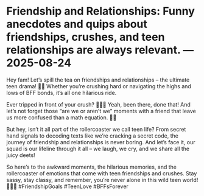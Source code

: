# Friendship and Relationships: Funny anecdotes and quips about friendships, crushes, and teen relationships are always relevant. — 2025-08-24

Hey fam! Let’s spill the tea on friendships and relationships – the ultimate teen drama! 🍵💔 Whether you’re crushing hard or navigating the highs and lows of BFF bonds, it’s all one hilarious ride. 

Ever tripped in front of your crush? 🤦🏽‍♀️ Yeah, been there, done that! And let’s not forget those “are we or aren’t we” moments with a friend that leave us more confused than a math equation. 🧮🤯

But hey, isn’t it all part of the rollercoaster we call teen life? From secret hand signals to decoding texts like we’re cracking a secret code, the journey of friendship and relationships is never boring. And let’s face it, our squad is our lifeline through it all – we laugh, we cry, and we share all the juicy deets!

So here’s to the awkward moments, the hilarious memories, and the rollercoaster of emotions that come with teen friendships and crushes. Stay sassy, stay classy, and remember, you’re never alone in this wild teen world! ✌🏼💖 #FriendshipGoals #TeenLove #BFFsForever